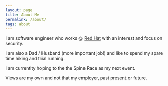```yaml
---
layout: page
title: About Me
permalink: /about/
tags: about
---
```


I am software engineer who works @ [Red Hat](http://redhat.com) with an
interest and focus on security.

I am also a Dad / Husband (more important job!) and like to spend my
spare time hiking and trial running.

I am currentlty hoping to the the Spine Race as my next event.

Views are my own and not that my employer, past present or future.
